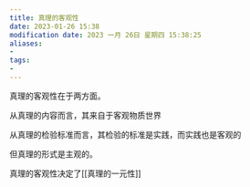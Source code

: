 ```yaml
---
title: 真理的客观性
date: 2023-01-26 15:38
modification date: 2023 一月 26日 星期四 15:38:25
aliases: 
- 
tags: 
- 
---
```


真理的客观性在于两方面。

从真理的内容而言，其来自于客观物质世界

从真理的检验标准而言，其检验的标准是实践，而实践也是客观的

但真理的形式是主观的。

真理的客观性决定了[[真理的一元性]]
